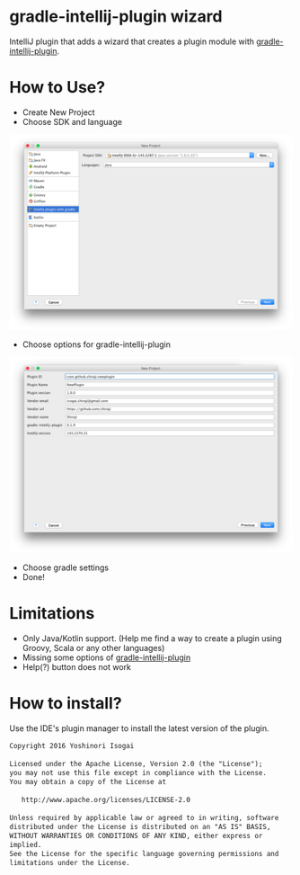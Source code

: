 # gradle-intellij-plugin wizard

IntelliJ plugin that adds a wizard that creates a plugin module with [gradle-intellij-plugin](https://github.com/JetBrains/gradle-intellij-plugin).

# How to Use?

* Create New Project
* Choose SDK and language

![language](website/images/language.png)

* Choose options for gradle-intellij-plugin

![options](website/images/options.png)

* Choose gradle settings
* Done!

# Limitations

* Only Java/Kotlin support. (Help me find a way to create a plugin using Groovy, Scala or any other languages)
* Missing some options of [gradle-intellij-plugin](https://github.com/JetBrains/gradle-intellij-plugin)
* Help(?) button does not work

# How to install?

Use the IDE's plugin manager to install the latest version of the plugin.

```
Copyright 2016 Yoshinori Isogai

Licensed under the Apache License, Version 2.0 (the "License");
you may not use this file except in compliance with the License.
You may obtain a copy of the License at

   http://www.apache.org/licenses/LICENSE-2.0

Unless required by applicable law or agreed to in writing, software
distributed under the License is distributed on an "AS IS" BASIS,
WITHOUT WARRANTIES OR CONDITIONS OF ANY KIND, either express or implied.
See the License for the specific language governing permissions and
limitations under the License.
```
